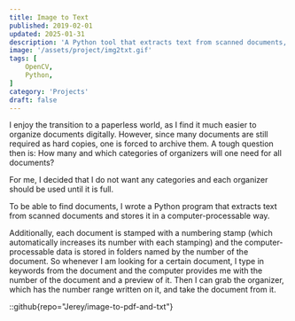 ```yaml
---
title: Image to Text
published: 2019-02-01
updated: 2025-01-31
description: 'A Python tool that extracts text from scanned documents, stores it digitally, and organizes them using a numbering system for easy retrieval.'
image: '/assets/project/img2txt.gif'
tags: [
    OpenCV,
    Python,
]
category: 'Projects'
draft: false 
---
```


I enjoy the transition to a paperless world, as I find it much easier to organize documents digitally. However, since many documents are still required as hard copies, one is forced to archive them. A tough question then is: How many and which categories of organizers will one need for all documents?

For me, I decided that I do not want any categories and each organizer should be used until it is full.

To be able to find documents, I wrote a Python program that extracts text from scanned documents and stores it in a computer-processable way.

Additionally, each document is stamped with a numbering stamp (which automatically increases its number with each stamping) and the computer-processable data is stored in folders named by the number of the document. So whenever I am looking for a certain document, I type in keywords from the document and the computer provides me with the number of the document and a preview of it. Then I can grab the organizer, which has the number range written on it, and take the document from it.

::github{repo="Jerey/image-to-pdf-and-txt"}
